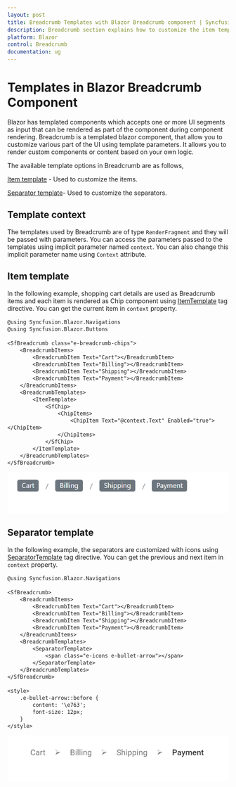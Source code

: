 ```yaml
---
layout: post
title: Breadcrumb Templates with Blazor Breadcrumb component | Syncfusion
description: Breadcrumb section explains how to customize the item template and separator template to the Breadcrumb items.
platform: Blazor
control: Breadcrumb
documentation: ug
---
```


# Templates in Blazor Breadcrumb Component

Blazor has templated components which accepts one or more UI segments as input that can be rendered as part of the component during component rendering. Breadcrumb is a templated blazor component, that allow you to customize various part of the UI using template parameters. It allows you to render custom components or content based on your own logic.

The available template options in Breadcrumb are as follows,

[Item template](https://help.syncfusion.com/cr/blazor/Syncfusion.Blazor.Navigations.BreadcrumbTemplates.html#Syncfusion_Blazor_Navigations_BreadcrumbTemplates_ItemTemplate) - Used to customize the items.

[Separator template](https://help.syncfusion.com/cr/blazor/Syncfusion.Blazor.Navigations.BreadcrumbTemplates.html#Syncfusion_Blazor_Navigations_BreadcrumbTemplates_SeparatorTemplate)- Used to customize the separators.

## Template context

The templates used by Breadcrumb are of type `RenderFragment` and they will be passed with parameters. You can access the parameters passed to the templates using implicit parameter named `context`. You can also change this implicit parameter name using `Context` attribute.

## Item template

In the following example, shopping cart details are used as Breadcrumb items and each item is rendered as Chip component using [ItemTemplate](https://help.syncfusion.com/cr/blazor/Syncfusion.Blazor.Navigations.BreadcrumbTemplates.html#Syncfusion_Blazor_Navigations_BreadcrumbTemplates_ItemTemplate) tag directive. You can get the current item in `context` property.

```cshtml
@using Syncfusion.Blazor.Navigations
@using Syncfusion.Blazor.Buttons

<SfBreadcrumb class="e-breadcrumb-chips">
    <BreadcrumbItems>
        <BreadcrumbItem Text="Cart"></BreadcrumbItem>
        <BreadcrumbItem Text="Billing"></BreadcrumbItem>
        <BreadcrumbItem Text="Shipping"></BreadcrumbItem>
        <BreadcrumbItem Text="Payment"></BreadcrumbItem>
    </BreadcrumbItems>
    <BreadcrumbTemplates>
        <ItemTemplate>
            <SfChip>
                <ChipItems>
                    <ChipItem Text="@context.Text" Enabled="true"></ChipItem>
                </ChipItems>
            </SfChip>
        </ItemTemplate>
    </BreadcrumbTemplates>
</SfBreadcrumb>
```

![Blazor Breadcrumb Component](./images/blazor-Breadcrumb-item-template.png)

## Separator template

In the following example, the separators are customized with icons using [SeparatorTemplate](https://help.syncfusion.com/cr/blazor/Syncfusion.Blazor.Navigations.BreadcrumbTemplates.html#Syncfusion_Blazor_Navigations_BreadcrumbTemplates_SeparatorTemplate) tag directive. You can get the previous and next item in `context` property.

```cshtml
@using Syncfusion.Blazor.Navigations

<SfBreadcrumb>
    <BreadcrumbItems>
        <BreadcrumbItem Text="Cart"></BreadcrumbItem>
        <BreadcrumbItem Text="Billing"></BreadcrumbItem>
        <BreadcrumbItem Text="Shipping"></BreadcrumbItem>
        <BreadcrumbItem Text="Payment"></BreadcrumbItem>
    </BreadcrumbItems>
    <BreadcrumbTemplates>
        <SeparatorTemplate>
            <span class="e-icons e-bullet-arrow"></span>
        </SeparatorTemplate>
    </BreadcrumbTemplates>
</SfBreadcrumb>

<style>
    .e-bullet-arrow::before {
        content: '\e763';
        font-size: 12px;
    }
</style>
```

![Blazor Breadcrumb Component](./images/blazor-breadcrumb-separator-temp.png)